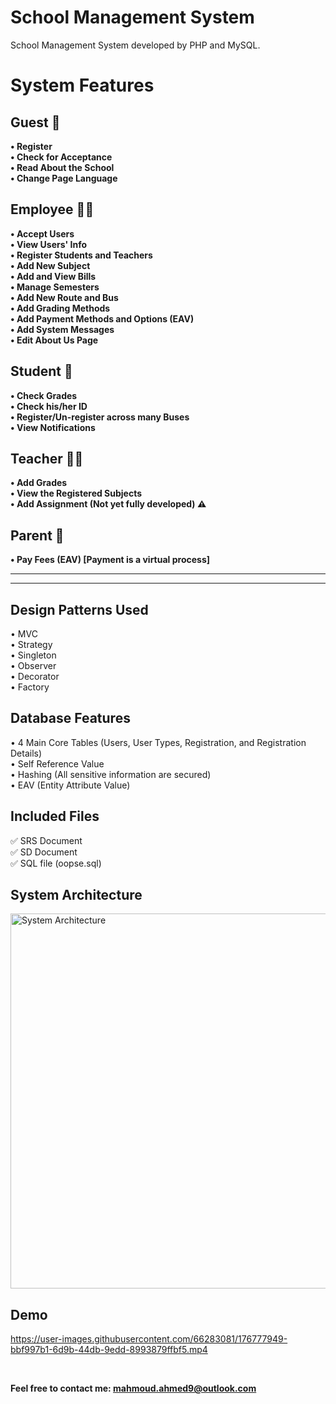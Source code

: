 # School Management System
School Management System developed by PHP and MySQL.

# System Features
## Guest 🌚
**• Register<br/>
• Check for Acceptance<br/>
• Read About the School<br/>
• Change Page Language**
<br/>
## Employee 👨‍💻
**• Accept Users<br/>
• View Users' Info<br/>
• Register Students and Teachers<br/>
• Add New Subject<br/>
• Add and View Bills<br/>
• Manage Semesters<br/>
• Add New Route and Bus<br/>
• Add Grading Methods<br/>
• Add Payment Methods and Options (EAV)<br/>
• Add System Messages<br/>
• Edit About Us Page**
<br/>
## Student 👦
**• Check Grades<br/>
• Check his/her ID<br/>
• Register/Un-register across many Buses<br/>
• View Notifications**
<br/>
## Teacher 👩‍🏫
**• Add Grades<br/>
• View the Registered Subjects<br/>
• Add Assignment (Not yet fully developed) ⚠️**
<br/>
## Parent 👵
**• Pay Fees (EAV) [Payment is a virtual process]**
<br/>
<hr/><hr/>


**Design Patterns Used**
--
• MVC<br/>
• Strategy<br/>
• Singleton<br/>
• Observer<br/>
• Decorator<br/>
• Factory<br/>

**Database Features**
--
• 4 Main Core Tables (Users, User Types, Registration, and Registration Details)<br/>
• Self Reference Value<br/>
• Hashing (All sensitive information are secured)<br/>
• EAV (Entity Attribute Value)<br/>

**Included Files**
--
✅ SRS Document<br/>
✅ SD Document<br/>
✅ SQL file (oopse.sql)<br/>

**System Architecture**
--
<img width="600" alt="System Architecture" src="https://user-images.githubusercontent.com/66283081/176781497-275e7b0a-3e41-4e0d-8e41-c184bfc36deb.png">

**Demo**
--


https://user-images.githubusercontent.com/66283081/176777949-bbf997b1-6d9b-44db-9edd-8993879ffbf5.mp4

<br/>

**Feel free to contact me: mahmoud.ahmed9@outlook.com**
